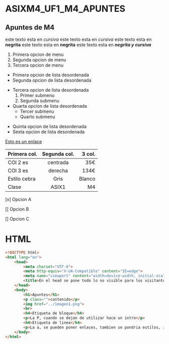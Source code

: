 # ASIXM4_UF1_M4_APUNTES

## Apuntes de M4

este texto esta en *cursiva*
este texto esta en _cursiva_
este texto esta en **negrita**
este texto esta en __negrita__
este texto esta en _**negrita y cursiva**_

1. Primera opcion de menu
2. Segunda opcion de menu
3. Tercera opcion de menu

* Primera opcion de lista desordenada
* Segunda opcion de lista desordenada
- Tercera opcion de lista desordenada
    1. Primer submenu
    2. Segunda submenu
- Quarta opcion de lista desordenada
    * Tercer submenu
    * Quarto submenu
+ Quinta opcion de lista desordenada
+ Sexta opcion de lista desordenada

[Esto es un enlace](http://joan23.fje.edu "Enlace a la web del cole")


|Primera col.|Segunda col.|3 col.|
|---------------|:-------------:|---------:|
|COl 2 es|centrada|35€|
|COl 3 es|derecha|134€|
|Estilo cebra|Gris|Blanco|
|Clase|ASIX1|M4|

[x] Opcion A

[] Opcion B

[] Opcion C

# HTML

```html
<!DOCTYPE html>
<html lang="en">
    <head>
        <meta charset="UTF-8">
        <meta http-equiv="X-UA-Compatible" content="IE=edge">
        <meta name="viewport" content="width=device-width, initial-scale=1.0">
        <title>En el head se pone todo lo no visible para los visitantes</title>
    </head>
    <body>
        <h1>Apuntes</h1>
        <p class="">contenido</p>
        <img href="../imagen1.png">
        <br>
        <h4>Etiqueta de bloque</h4>
        <p>La P, cuando se dejan de utilizar hace un intro</p>
        <h4>Etiqueta de linea</h4>
        <p>La a, se pueden poner enlaces, tambien se pondria estilos, imagenes...</p>
    </body>
</html>
```
